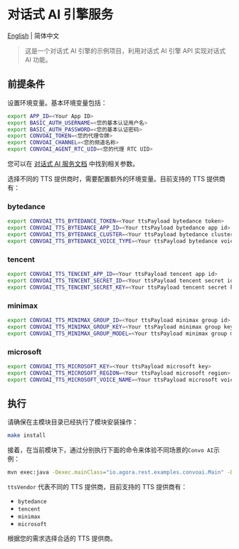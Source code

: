 # 对话式 AI 引擎服务

[English](./README.md) | 简体中文

> 这是一个对话式 AI 引擎的示例项目，利用对话式 AI 引擎 API 实现对话式 AI 功能。

## 前提条件

设置环境变量。基本环境变量包括：

```bash
export APP_ID=<Your App ID>
export BASIC_AUTH_USERNAME=<您的基本认证用户名>
export BASIC_AUTH_PASSWORD=<您的基本认证密码>
export CONVOAI_TOKEN=<您的代理令牌>
export CONVOAI_CHANNEL=<您的频道名称>
export CONVOAI_AGENT_RTC_UID=<您的代理 RTC UID>
```

您可以在 [对话式 AI 服务文档](../../agora-rest-client-core/src/main/java/io/agora/rest/services/convoai/README_ZH.md) 中找到相关参数。

选择不同的 TTS 提供商时，需要配置额外的环境变量。目前支持的 TTS 提供商有：

### bytedance

```bash
export CONVOAI_TTS_BYTEDANCE_TOKEN=<Your ttsPayload bytedance token>
export CONVOAI_TTS_BYTEDANCE_APP_ID=<Your ttsPayload bytedance app id>
export CONVOAI_TTS_BYTEDANCE_CLUSTER=<Your ttsPayload bytedance cluster>
export CONVOAI_TTS_BYTEDANCE_VOICE_TYPE=<Your ttsPayload bytedance voice type>
```

### tencent

```bash
export CONVOAI_TTS_TENCENT_APP_ID=<Your ttsPayload tencent app id>
export CONVOAI_TTS_TENCENT_SECRET_ID=<Your ttsPayload tencent secret id>
export CONVOAI_TTS_TENCENT_SECRET_KEY=<Your ttsPayload tencent secret key>
```

### minimax

```bash
export CONVOAI_TTS_MINIMAX_GROUP_ID=<Your ttsPayload minimax group id>
export CONVOAI_TTS_MINIMAX_GROUP_KEY=<Your ttsPayload minimax group key>
export CONVOAI_TTS_MINIMAX_GROUP_MODEL=<Your ttsPayload minimax group model>
```

### microsoft

```bash
export CONVOAI_TTS_MICROSOFT_KEY=<Your ttsPayload microsoft key>
export CONVOAI_TTS_MICROSOFT_REGION=<Your ttsPayload microsoft region>
export CONVOAI_TTS_MICROSOFT_VOICE_NAME=<Your ttsPayload microsoft voice name>
```

## 执行

请确保在主模块目录已经执行了模块安装操作：

```bash
make install
```

接着，在当前模块下，通过分别执行下面的命令来体验不同场景的`Convo AI`示例：

```bash
mvn exec:java -Dexec.mainClass="io.agora.rest.examples.convoai.Main" -Dexec.args="--ttsVendor=<ttsVendor> --serviceRegion=chineseMainland"
```

`ttsVendor` 代表不同的 TTS 提供商，目前支持的 TTS 提供商有：

-   `bytedance`
-   `tencent`
-   `minimax`
-   `microsoft`

根据您的需求选择合适的 TTS 提供商。
